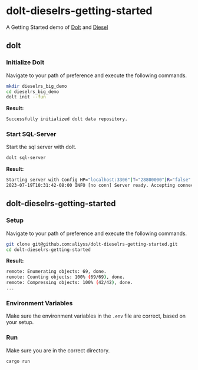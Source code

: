 # dolt-dieselrs-getting-started

A Getting Started demo of [Dolt](https://www.doltdb.com) and [Diesel](https://github.com/diesel-rs/diesel.rs)

## dolt

### Initialize Dolt
Navigate to your path of preference and execute the following commands.

```sh
mkdir dieselrs_big_demo
cd dieselrs_big_demo 
dolt init --fun
```

**Result:**
```sh
Successfully initialized dolt data repository.
```

### Start SQL-Server
Start the sql server with dolt.

```sh
dolt sql-server
```

**Result:**
```sh
Starting server with Config HP="localhost:3306"|T="28800000"|R="false"|L="info"|S="/tmp/mysql.sock"
2023-07-19T10:31:42-08:00 INFO [no conn] Server ready. Accepting connections. {}
```

## dolt-dieselrs-getting-started

### Setup
Navigate to your path of preference and execute the following commands.

```sh
git clone git@github.com:aliyss/dolt-dieselrs-getting-started.git
cd dolt-dieselrs-getting-started
```

**Result:**
```sh
remote: Enumerating objects: 69, done.
remote: Counting objects: 100% (69/69), done.
remote: Compressing objects: 100% (42/42), done.
...
```

### Environment Variables
Make sure the environment variables in the ``.env`` file are correct, based on your setup.

### Run
Make sure you are in the correct directory.

```sh
cargo run
```

